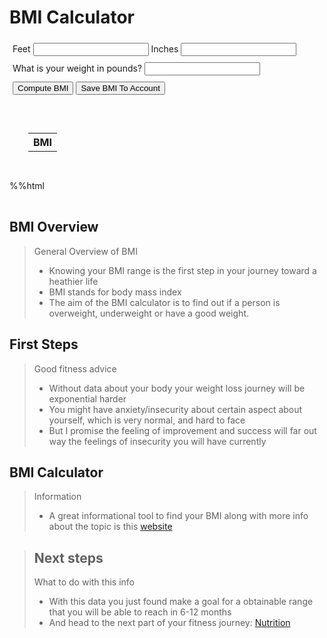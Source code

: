 <script> AOS.init();</script>
<body>
  <div data-aos="fade-right">
    <script src="{{ '/assets/js/bmi.js' | relative_url }}"></script>
    <h1 id="calc">BMI Calculator</h1>
    <div style="padding:5px">
        <label for="feet">Feet</label>
        <input id="feet" type="text">
        <label for="inches">Inches</label>
        <input id = "inches" type="text">
    </div>
    <div style="padding:5px">
        <label for="weight">What is your weight in pounds?</label>
        <input id="weight" type="text">
    </div>
  </div>
  <div data-aos="fade-left">
      <div style="padding: 5px;">
          <input type="button" value="Compute BMI" onclick="bmi()">
          <input type="button" value="Save BMI To Account" onclick="saveBMI()">
      </div>
      <div style="padding: 5px;" id="result"></div>
  <table id="bmiDisplay" style="padding: 30px;">
    <tr>
      <th>BMI</th>
    </tr>
  </table>
  </div>
</body>


%%html
<head>
    <!-- load jQuery and DataTables style and scripts -->
    <link rel="stylesheet" type="text/css" href="https://cdn.datatables.net/1.10.25/css/jquery.dataTables.min.css">
    <script type="text/javascript" language="javascript" src="https://code.jquery.com/jquery-3.6.0.min.js"></script>
    <script type="text/javascript" language="javascript" src="https://cdn.datatables.net/1.10.25/js/jquery.dataTables.min.js"></script>
</head>
<table id="flaskTable" class="table" style="width:100%">
    <thead id="flaskHead">
    </thead>
    <tbody id="flaskBody"></tbody>
</table>

<script>
    // Define the Song class
    class Song {
        constructor(name, singer, year) {
            this.name = name;
            this.singer = singer;
            this.year = year;
        }
    }

    $(document).ready(() => {
    // Define the Song class
        class Song {
            constructor(name, singer, year) {
                this.name = name;
                this.singer = singer;
                this.year = year;
            }
        }

    // Example data
        const songs = [
            new Song("Would You go With Me", "Josh Turner", 2006),
            new Song("Brown Chicken Brown Cow", "Trace Adkins", 2010),
            new Song("Just Give Me A Reason", "P!nk", 2012)
        ];

    // Get the table body element
        const tableBody = document.getElementById("flaskBody");

    // Function to populate the table
        function populateTable(data) {
        // Clear any existing rows
            tableBody.innerHTML = "";

        // Create a row for each song
            data.forEach(song => {
                const row = document.createElement("tr");
                row.innerHTML = `<td>${song.name}</td><td>${song.singer}</td><td>${song.year}</td>`;
                tableBody.appendChild(row);
            });
        }

    // Call the function with the song data to populate the table
        populateTable(songs);

    // Initialize DataTables plugin
        $('#flaskTable').DataTable();
    });
</script>

<div data-aos="fade-right">
  <h2>BMI Overview</h2>
  <blockquote>
  <p>General Overview of BMI</p>
  <ul>
    <li>Knowing your BMI range is the first step in your journey toward a heathier life</li>
    <li>BMI stands for body mass index</li>
    <li>The aim of the BMI calculator is to find out if a person is overweight, underweight or have a good weight.</li>
  </ul>
</blockquote>
</div>
<div data-aos="fade-right">
  <h2>First Steps</h2>
  <blockquote>
    <p>Good fitness advice</p>
  <ul>
    <li>Without data about your body your weight loss journey will be exponential harder</li>
    <li>You might have anxiety/insecurity about certain aspect about yourself, which is very normal, and hard to face</li>
    <li>But I promise the feeling of improvement and success will far out way the feelings of insecurity you will have currently</li>
  </ul>
</blockquote>
<div data-aos="fade-right">
  <h2>BMI Calculator</h2>
  <blockquote>
    <p>Information</p>
  <ul>
    <li>A great informational tool to find your BMI along with more info about the topic is this <a href="https://www.calculator.net/bmi-calculator.html">website</a></li>
  </ul>
  </blockquote>
</div>
<div data-aos="fade-right">
  <blockquote>  
  <h2>Next steps</h2>
    <p>What to do with this info</p>
  <ul>
    <li>With this data you just found make a goal for a obtainable range that you will be able to reach in 6-12 months</li>
    <li>And head to the next part of your fitness journey: <a href="https://jakewarren2414.github.io/dolphins2/food">Nutrition</a></li>
  </ul>
</blockquote>
</div>
<div style="padding: 150px;">
</div>
